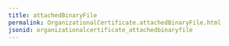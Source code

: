 ```yaml
---
title: attachedBinaryFile
permalink: OrganizationalCertificate.attachedBinaryFile.html
jsonid: organizationalcertificate_attachedbinaryfile
---
```


